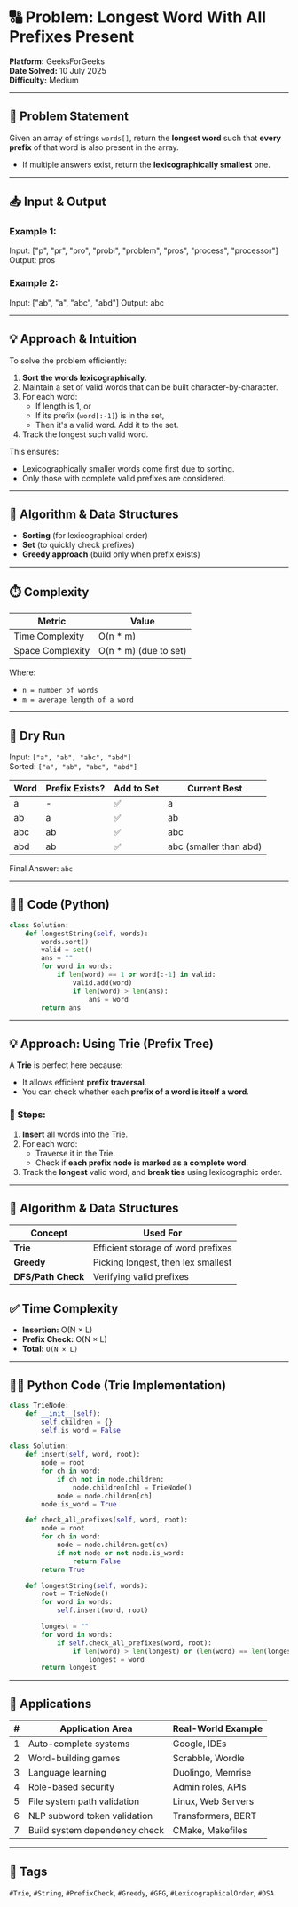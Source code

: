# 🔠 Problem: Longest Word With All Prefixes Present 

**Platform:** GeeksForGeeks  
**Date Solved:** 10 July 2025  
**Difficulty:** Medium  

---

## 📜 Problem Statement

Given an array of strings `words[]`, return the **longest word** such that **every prefix** of that word is also present in the array.

- If multiple answers exist, return the **lexicographically smallest** one.


---

## 📥 Input & Output

### Example 1:
Input: ["p", "pr", "pro", "probl", "problem", "pros", "process", "processor"]
Output: pros

### Example 2:
Input: ["ab", "a", "abc", "abd"]
Output: abc


---

## 💡 Approach & Intuition

To solve the problem efficiently:
1. **Sort the words lexicographically**.
2. Maintain a set of valid words that can be built character-by-character.
3. For each word:
   - If length is 1, or
   - If its prefix (`word[:-1]`) is in the set,
   - Then it's a valid word. Add it to the set.
4. Track the longest such valid word.

This ensures:
- Lexicographically smaller words come first due to sorting.
- Only those with complete valid prefixes are considered.

---

## 🧠 Algorithm & Data Structures

- **Sorting** (for lexicographical order)
- **Set** (to quickly check prefixes)
- **Greedy approach** (build only when prefix exists)

---

## ⏱️ Complexity

| Metric         | Value                     |
|----------------|---------------------------|
| Time Complexity| O(n * m)                  |
| Space Complexity| O(n * m) (due to set)     |

Where:
- `n = number of words`
- `m = average length of a word`

---

## 🧪 Dry Run

Input: `["a", "ab", "abc", "abd"]`  
Sorted: `["a", "ab", "abc", "abd"]`

| Word | Prefix Exists? | Add to Set | Current Best |
|------|----------------|------------|--------------|
| a    | -              | ✅         | a            |
| ab   | a              | ✅         | ab           |
| abc  | ab             | ✅         | abc          |
| abd  | ab             | ✅         | abc (smaller than abd) |

Final Answer: `abc`

---

## 🧑‍💻 Code (Python)

```python
class Solution:
    def longestString(self, words):
        words.sort()
        valid = set()
        ans = ""
        for word in words:
            if len(word) == 1 or word[:-1] in valid:
                valid.add(word)
                if len(word) > len(ans):
                    ans = word
        return ans
```
---

## 💡 Approach: Using Trie (Prefix Tree)

A **Trie** is perfect here because:
- It allows efficient **prefix traversal**.
- You can check whether each **prefix of a word is itself a word**.

### 🔄 Steps:
1. **Insert** all words into the Trie.
2. For each word:
   - Traverse it in the Trie.
   - Check if **each prefix node is marked as a complete word**.
3. Track the **longest** valid word, and **break ties** using lexicographic order.

---

## 🧠 Algorithm & Data Structures

| Concept        | Used For                        |
|----------------|----------------------------------|
| **Trie**       | Efficient storage of word prefixes |
| **Greedy**     | Picking longest, then lex smallest |
| **DFS/Path Check** | Verifying valid prefixes |


## ✅ Time Complexity

- **Insertion:** O(N × L)  
- **Prefix Check:** O(N × L)  
- **Total:** `O(N × L)`
---
## 🧑‍💻 Python Code (Trie Implementation)

```python
class TrieNode:
    def __init__(self):
        self.children = {}
        self.is_word = False

class Solution:
    def insert(self, word, root):
        node = root
        for ch in word:
            if ch not in node.children:
                node.children[ch] = TrieNode()
            node = node.children[ch]
        node.is_word = True

    def check_all_prefixes(self, word, root):
        node = root
        for ch in word:
            node = node.children.get(ch)
            if not node or not node.is_word:
                return False
        return True

    def longestString(self, words):
        root = TrieNode()
        for word in words:
            self.insert(word, root)

        longest = ""
        for word in words:
            if self.check_all_prefixes(word, root):
                if len(word) > len(longest) or (len(word) == len(longest) and word < longest):
                    longest = word
        return longest
```
---

## 📌 Applications

| # | Application Area              | Real-World Example |
|---|-------------------------------|--------------------|
| 1 | Auto-complete systems         | Google, IDEs       |
| 2 | Word-building games           | Scrabble, Wordle   |
| 3 | Language learning             | Duolingo, Memrise  |
| 4 | Role-based security           | Admin roles, APIs  |
| 5 | File system path validation   | Linux, Web Servers |
| 6 | NLP subword token validation  | Transformers, BERT |
| 7 | Build system dependency check | CMake, Makefiles   |

---

## 🔖 Tags
`#Trie`, `#String`, `#PrefixCheck`, `#Greedy`, `#GFG`, `#LexicographicalOrder`, `#DSA`

